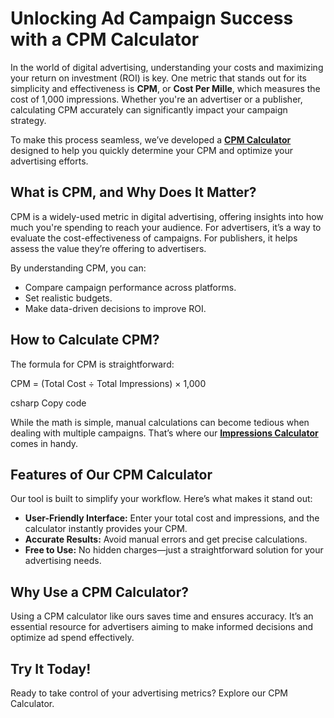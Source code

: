 # Unlocking Ad Campaign Success with a CPM Calculator  

In the world of digital advertising, understanding your costs and maximizing your return on investment (ROI) is key. One metric that stands out for its simplicity and effectiveness is **CPM**, or **Cost Per Mille**, which measures the cost of 1,000 impressions. Whether you're an advertiser or a publisher, calculating CPM accurately can significantly impact your campaign strategy.  

To make this process seamless, we’ve developed a **[CPM Calculator](https://cpm-calc.theeducationisthub.com/)** designed to help you quickly determine your CPM and optimize your advertising efforts.  

## What is CPM, and Why Does It Matter?  
CPM is a widely-used metric in digital advertising, offering insights into how much you're spending to reach your audience. For advertisers, it’s a way to evaluate the cost-effectiveness of campaigns. For publishers, it helps assess the value they’re offering to advertisers.  

By understanding CPM, you can:  
- Compare campaign performance across platforms.  
- Set realistic budgets.  
- Make data-driven decisions to improve ROI.  

## How to Calculate CPM?  
The formula for CPM is straightforward:  

CPM = (Total Cost ÷ Total Impressions) × 1,000

csharp
Copy code

While the math is simple, manual calculations can become tedious when dealing with multiple campaigns. That’s where our **[Impressions Calculator](https://cpm-calc.theeducationisthub.com/)** comes in handy.  

## Features of Our CPM Calculator  
Our tool is built to simplify your workflow. Here’s what makes it stand out:  
- **User-Friendly Interface:** Enter your total cost and impressions, and the calculator instantly provides your CPM.  
- **Accurate Results:** Avoid manual errors and get precise calculations.  
- **Free to Use:** No hidden charges—just a straightforward solution for your advertising needs.  

## Why Use a CPM Calculator?  
Using a CPM calculator like ours saves time and ensures accuracy. It’s an essential resource for advertisers aiming to make informed decisions and optimize ad spend effectively.  

## Try It Today!  
Ready to take control of your advertising metrics? Explore our CPM Calculator.
